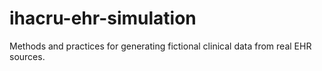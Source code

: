 # ihacru-ehr-simulation
Methods and practices for generating fictional clinical data from real EHR sources.
